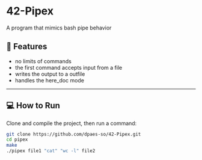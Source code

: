 # 42-Pipex
A program that mimics bash pipe behavior

## 🔨 Features
- no limits of commands
- the first command accepts input from a file
- writes the output to a outfile
- handles the here_doc mode
---
## 💻 How to Run
Clone and compile the project, then run a command:
```bash
git clone https://github.com/dpaes-so/42-Pipex.git
cd pipex
make
./pipex file1 "cat" "wc -l" file2

